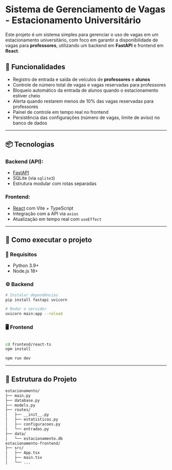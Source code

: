 # Sistema de Gerenciamento de Vagas - Estacionamento Universitário

Este projeto é um sistema simples para gerenciar o uso de vagas em um estacionamento universitário, com foco em garantir a disponibilidade de vagas para **professores**, utilizando um backend em **FastAPI** e frontend em **React**.

## 🎯 Funcionalidades

- Registro de entrada e saída de veículos de **professores** e **alunos**
- Controle de número total de vagas e vagas reservadas para professores
- Bloqueio automático da entrada de alunos quando o estacionamento estiver cheio
- Alerta quando restarem menos de 10% das vagas reservadas para professores
- Painel de controle em tempo real no frontend
- Persistência das configurações (número de vagas, limite de aviso) no banco de dados

---

## 📦 Tecnologias

### Backend (API):
- [FastAPI](https://fastapi.tiangolo.com/)
- SQLite (via `sqlite3`)
- Estrutura modular com rotas separadas

### Frontend:
- [React](https://react.dev/) com Vite + TypeScript
- Integração com a API via `axios`
- Atualização em tempo real com `useEffect`

---

## 🚀 Como executar o projeto

### 🔧 Requisitos
- Python 3.9+
- Node.js 18+

### ⚙️ Backend
```bash
# Instalar dependências
pip install fastapi uvicorn

# Rodar o servidor
uvicorn main:app --reload
```

### 🖥️ Frontend
```bash

cd frontend/react-ts
npm install

npm run dev

```

---

## 📁 Estrutura do Projeto

```bash
estacionamento/
├── main.py
├── database.py
├── models.py
├── routes/
│   ├── __init__.py
│   ├── estatisticas.py
│   ├── configuracoes.py
│   └── entradas.py
├── data/
│   └── estacionamento.db
estacionamento-frontend/
├── src/
│   ├── App.tsx
│   ├── main.tsx
│   └── ...
```
